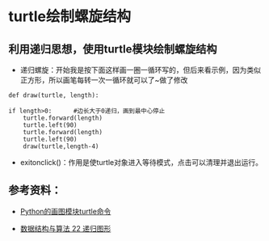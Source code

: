 # turtle绘制螺旋结构

## 利用递归思想，使用turtle模块绘制螺旋结构

* 递归螺旋：开始我是按下面这样画一圈一循环写的，但后来看示例，因为类似正方形，所以画笔每转一次一循环就可以了~做了修改

`def draw(turtle, length):`

    if length>0:      #边长大于0递归，画到最中心停止
        turtle.forward(length)
        turtle.left(90)
        turtle.forward(length)
        turtle.left(90)
        draw(turtle,length-4)
* exitonclick()：作用是使turtle对象进入等待模式，点击可以清理并退出运行。  



## 参考资料：  

* [Python的画图模块turtle命令](https://www.pythontab.com/html/2017/pythongui_1121/1185.html)

* [数据结构与算法 22 递归图形](https://blog.csdn.net/python2014/article/details/22187531)
